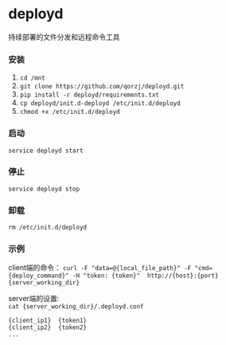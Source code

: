 # deployd
持续部署的文件分发和远程命令工具

### 安装
1. `cd /mnt`
2. `git clone https://github.com/qorzj/deployd.git`
3. `pip install -r deployd/requirements.txt`
4. `cp deployd/init.d-deployd /etc/init.d/deployd`
5. `chmod +x /etc/init.d/deployd`

### 启动
`service deployd start`

### 停止
`service deployd stop`

### 卸载
`rm /etc/init.d/deployd`

### 示例
client端的命令： `curl -F "data=@{local_file_path}" -F "cmd={deploy_command}" -H "token: {token}"  http://{host}:{port}{server_working_dir}`

server端的设置:  
`cat {server_working_dir}/.deployd.conf`
```
{client_ip1}  {token1}
{client_ip2}  {token2}
...
```
